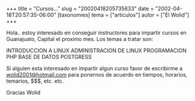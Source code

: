 +++
title = "Cursos..."
slug = "20020418205735633"
date = "2002-04-18T20:57:35-06:00"
[taxonomies]
tema = ["articulos"]
autor = ["El Wolid"]
+++

Hola.. estoy interesado en conseguir instructores para impartir cursos
en Guanajuato, Capital el proximo mes. Los temas a tratar son:

INTRODUCCION A LINUX ADMINISTRACION DE LINUX PROGRAMACION PHP BASE DE
DATOS POSTGRESS

Si alguien esta interesado en impartir algun curso favor de escribirme a
<wolid2001@hotmail.com> para ponernos de acuerdo en tiempos, horarios,
temarios, $$$, etc. etc.

Gracias Wolid
